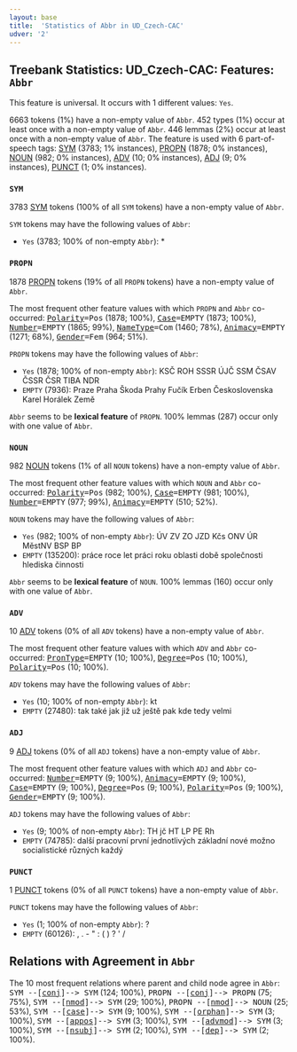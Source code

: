 ```yaml
---
layout: base
title:  'Statistics of Abbr in UD_Czech-CAC'
udver: '2'
---
```


## Treebank Statistics: UD_Czech-CAC: Features: `Abbr`

This feature is universal.
It occurs with 1 different values: `Yes`.

6663 tokens (1%) have a non-empty value of `Abbr`.
452 types (1%) occur at least once with a non-empty value of `Abbr`.
446 lemmas (2%) occur at least once with a non-empty value of `Abbr`.
The feature is used with 6 part-of-speech tags: [SYM](cs_cac-pos-SYM.html) (3783; 1% instances), [PROPN](cs_cac-pos-PROPN.html) (1878; 0% instances), [NOUN](cs_cac-pos-NOUN.html) (982; 0% instances), [ADV](cs_cac-pos-ADV.html) (10; 0% instances), [ADJ](cs_cac-pos-ADJ.html) (9; 0% instances), [PUNCT](cs_cac-pos-PUNCT.html) (1; 0% instances).

### `SYM`

3783 [SYM](cs_cac-pos-SYM.html) tokens (100% of all `SYM` tokens) have a non-empty value of `Abbr`.

`SYM` tokens may have the following values of `Abbr`:

* `Yes` (3783; 100% of non-empty `Abbr`): *

### `PROPN`

1878 [PROPN](cs_cac-pos-PROPN.html) tokens (19% of all `PROPN` tokens) have a non-empty value of `Abbr`.

The most frequent other feature values with which `PROPN` and `Abbr` co-occurred: <tt><a href="Polarity.html">Polarity</a>=Pos</tt> (1878; 100%), <tt><a href="Case.html">Case</a>=EMPTY</tt> (1873; 100%), <tt><a href="Number.html">Number</a>=EMPTY</tt> (1865; 99%), <tt><a href="NameType.html">NameType</a>=Com</tt> (1460; 78%), <tt><a href="Animacy.html">Animacy</a>=EMPTY</tt> (1271; 68%), <tt><a href="Gender.html">Gender</a>=Fem</tt> (964; 51%).

`PROPN` tokens may have the following values of `Abbr`:

* `Yes` (1878; 100% of non-empty `Abbr`): KSČ ROH SSSR ÚJČ SSM ČSAV ČSSR ČSR TIBA NDR
* `EMPTY` (7936): Praze Praha Škoda Prahy Fučík Erben Československa Karel Horálek Země

`Abbr` seems to be **lexical feature** of `PROPN`. 100% lemmas (287) occur only with one value of `Abbr`.

### `NOUN`

982 [NOUN](cs_cac-pos-NOUN.html) tokens (1% of all `NOUN` tokens) have a non-empty value of `Abbr`.

The most frequent other feature values with which `NOUN` and `Abbr` co-occurred: <tt><a href="Polarity.html">Polarity</a>=Pos</tt> (982; 100%), <tt><a href="Case.html">Case</a>=EMPTY</tt> (981; 100%), <tt><a href="Number.html">Number</a>=EMPTY</tt> (977; 99%), <tt><a href="Animacy.html">Animacy</a>=EMPTY</tt> (510; 52%).

`NOUN` tokens may have the following values of `Abbr`:

* `Yes` (982; 100% of non-empty `Abbr`): ÚV ZV ZO JZD Kčs ONV ÚR MěstNV BSP BP
* `EMPTY` (135200): práce roce let práci roku oblasti době společnosti hlediska činnosti

`Abbr` seems to be **lexical feature** of `NOUN`. 100% lemmas (160) occur only with one value of `Abbr`.

### `ADV`

10 [ADV](cs_cac-pos-ADV.html) tokens (0% of all `ADV` tokens) have a non-empty value of `Abbr`.

The most frequent other feature values with which `ADV` and `Abbr` co-occurred: <tt><a href="PronType.html">PronType</a>=EMPTY</tt> (10; 100%), <tt><a href="Degree.html">Degree</a>=Pos</tt> (10; 100%), <tt><a href="Polarity.html">Polarity</a>=Pos</tt> (10; 100%).

`ADV` tokens may have the following values of `Abbr`:

* `Yes` (10; 100% of non-empty `Abbr`): kt
* `EMPTY` (27480): tak také jak již už ještě pak kde tedy velmi

### `ADJ`

9 [ADJ](cs_cac-pos-ADJ.html) tokens (0% of all `ADJ` tokens) have a non-empty value of `Abbr`.

The most frequent other feature values with which `ADJ` and `Abbr` co-occurred: <tt><a href="Number.html">Number</a>=EMPTY</tt> (9; 100%), <tt><a href="Animacy.html">Animacy</a>=EMPTY</tt> (9; 100%), <tt><a href="Case.html">Case</a>=EMPTY</tt> (9; 100%), <tt><a href="Degree.html">Degree</a>=Pos</tt> (9; 100%), <tt><a href="Polarity.html">Polarity</a>=Pos</tt> (9; 100%), <tt><a href="Gender.html">Gender</a>=EMPTY</tt> (9; 100%).

`ADJ` tokens may have the following values of `Abbr`:

* `Yes` (9; 100% of non-empty `Abbr`): TH jč HT LP PE Rh
* `EMPTY` (74785): další pracovní první jednotlivých základní nové možno socialistické různých každý

### `PUNCT`

1 [PUNCT](cs_cac-pos-PUNCT.html) tokens (0% of all `PUNCT` tokens) have a non-empty value of `Abbr`.

`PUNCT` tokens may have the following values of `Abbr`:

* `Yes` (1; 100% of non-empty `Abbr`): ?
* `EMPTY` (60126): , . - " : ( ) ? ' /

## Relations with Agreement in `Abbr`

The 10 most frequent relations where parent and child node agree in `Abbr`:
<tt>SYM --[<a href="../dep/conj.html">conj</a>]--> SYM</tt> (124; 100%),
<tt>PROPN --[<a href="../dep/conj.html">conj</a>]--> PROPN</tt> (75; 75%),
<tt>SYM --[<a href="../dep/nmod.html">nmod</a>]--> SYM</tt> (29; 100%),
<tt>PROPN --[<a href="../dep/nmod.html">nmod</a>]--> NOUN</tt> (25; 53%),
<tt>SYM --[<a href="../dep/case.html">case</a>]--> SYM</tt> (9; 100%),
<tt>SYM --[<a href="../dep/orphan.html">orphan</a>]--> SYM</tt> (3; 100%),
<tt>SYM --[<a href="../dep/appos.html">appos</a>]--> SYM</tt> (3; 100%),
<tt>SYM --[<a href="../dep/advmod.html">advmod</a>]--> SYM</tt> (3; 100%),
<tt>SYM --[<a href="../dep/nsubj.html">nsubj</a>]--> SYM</tt> (2; 100%),
<tt>SYM --[<a href="../dep/dep.html">dep</a>]--> SYM</tt> (2; 100%).

